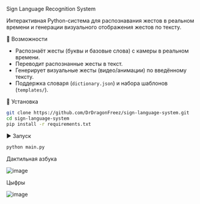 Sign Language Recognition System

Интерактивная Python-система для распознавания жестов в реальном времени и генерации визуального отображения жестов по тексту.

📌 Возможности

- Распознаёт жесты (буквы и базовые слова) с камеры в реальном времени.
- Переводит распознанные жесты в текст.
- Генерирует визуальные жесты (видео/анимации) по введённому тексту.
- Поддержка словаря (`dictionary.json`) и набора шаблонов (`templates/`).

🚀 Установка

```bash
git clone https://github.com/DrDragonFreez/sign-language-system.git
cd sign-language-system
pip install -r requirements.txt
```

▶️ Запуск

```bash
python main.py
```

Дактильная азбука

![image](https://github.com/user-attachments/assets/4263334d-4838-4509-af51-e8dd2062d7b7)

Цыфры

![image](https://github.com/user-attachments/assets/67c1e724-84ad-4a78-a7c4-fbb9d0f3a695)

